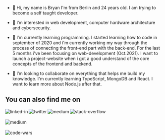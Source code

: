 - 👋 Hi, my name is Bryan I'm from Berlin and 24 years old. I am trying to become a self taught developer.

- 👀 I’m interested in web development, computer hardware architecture and cybersecurity.

- 🌱 I’m currently learning programming. I started learning how to code in september of 2020 and i'm currently working my way through the process of connecting the front-end part with the back-end. For the last 5 months i've been focusing on web-development (Oct.2021). I want to launch a project-website when i got a good understand of the core concepts of the frontend and backend.
     
- 💞️ I’m looking to collaborate on everything that helps me build my knowledge. I'm currently learning TypeScript, MongoDB and React. I want to learn more about Node.js after that.

     
<!---
bryanhain97/bryanhain97 is a ✨ special ✨ repository because its `README.md` (this file) appears on your GitHub profile.
You can click the Preview link to take a look at your changes.
--->


## You can also find me on
[<img align="left" alt="linked-in" src="https://img.shields.io/badge/linkedin-%230077B5.svg?&style=for-the-badge&logo=linkedin&logoColor=white" />](https://www.linkedin.com/in/bryan-hain-572568206/)
[<img align="left" alt="twitter" src="https://img.shields.io/badge/twitter-%231DA1F2.svg?&style=for-the-badge&logo=twitter&logoColor=white" />](https://twitter.com/Bryan47588123)
[<img align="left" alt="medium" src="https://img.shields.io/badge/medium-%2312100E.svg?&style=for-the-badge&logo=medium&logoColor=white" />](https://medium.com/@bryanhain97)
[<img align="left" alt="stack-overflow" src="https://img.shields.io/badge/stack%20overflow-FE7A16?logo=stack-overflow&logoColor=white&style=for-the-badge" />](https://stackoverflow.com/users/14692443/bryan-hain)
<br>
<br>
[<img align="left" alt="medium" src="https://www.iconninja.com/files/54/222/350/codepen-icon.png" />](https://codepen.io/bryan_hain97)
<br>
<br>
[<img align="left" alt="code-wars" src="https://resourcecat.com/wp-content/uploads/2020/11/Codewars.png" />](https://www.codewars.com/users/bryanhain97)
<br>
<br>

